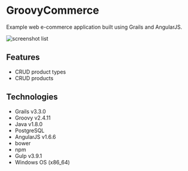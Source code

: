 # GroovyCommerce

Example web e-commerce application built using Grails and AngularJS.

![screenshot list](https://github.com/traVaulta/GroovyCommerce/blob/master/project-screens/product-types.png)

## Features

- CRUD product types
- CRUD products

## Technologies

- Grails v3.3.0
- Groovy v2.4.11
- Java v1.8.0
- PostgreSQL
- AngularJS v1.6.6
- bower
- npm
- Gulp v3.9.1
- Windows OS (x86_64)
